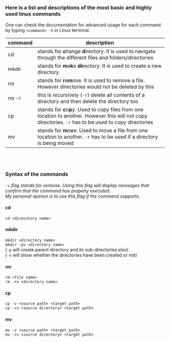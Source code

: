 <h3>Here is a list and descriptions of the most basic and highly used linux commands</h3>

One can check the documentation for advanced usage for each command by typing
```<command> -h``` in Linux terminal.

|**command** | **description**                                        |
|------------|--------------------------------------------------------|
| cd         | stands for **c**hange **d**irectory. It is used to navigate through the different files and folders/directories|
| mkdir      | stands for **m**a**k**e **dir**ectory. It is used to create a new directory |
| rm         | stands for **r**e**m**ove. It is used to remove a file. However directories would not be deleted by this |
| rm -r      | this is *recursively* (```-r```) delete all contents of a directory and then delete the directory too |
| cp         | stands for **c**o**p**y. Used to copy files from one location to another. However this will not copy directories. ```-r``` has to be used to copy directories|
| mv         | stands for **m**o**v**e. Used to move a file from one location to another. ```-r``` has to be used if a directory is being moved |


&nbsp;<br>
&nbsp;<br>

<h3> Syntax of the commands </h3>

*```-v``` flag stands for verbose. Using this flag will display messages that confirm that the command has properly executed.*<br>
*My personal opinion is to use this flag if the command supports.*

<h4> cd </h4>

```cd <direcotory name>```

<h4> mkdir </h4>

```mkdir <directory name>```<br>
```mkdir -pv <directory name>```<br>
(```-p``` will create parent directory and its sub-directories also)<br>
(```-v``` will show whether the directories have been created or not)<br>

<h4> rm </h4>

```rm <file name>```<br>
```rm -rv <directory name>```<br>

<h4>cp</h4>

```cp -v <source path> <target path>```<br>
```cp -rv <source directory> <target path>```<br>

<h4>mv</h4>

```mv -v <source path> <target path>```<br>
```mv -rv <source directory> <target path>```<br>
